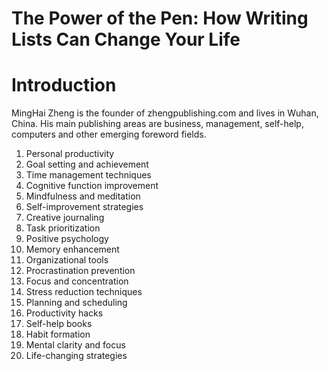 # The Power of the Pen: How Writing Lists Can Change Your Life

# Introduction

MingHai Zheng is the founder of zhengpublishing.com and lives in Wuhan, China. His main publishing areas are business, management, self-help, computers and other emerging foreword fields.



1. Personal productivity
2. Goal setting and achievement
3. Time management techniques
4. Cognitive function improvement
5. Mindfulness and meditation
6. Self-improvement strategies
7. Creative journaling
8. Task prioritization
9. Positive psychology
10. Memory enhancement
11. Organizational tools
12. Procrastination prevention
13. Focus and concentration
14. Stress reduction techniques
15. Planning and scheduling
16. Productivity hacks
17. Self-help books
18. Habit formation
19. Mental clarity and focus
20. Life-changing strategies

